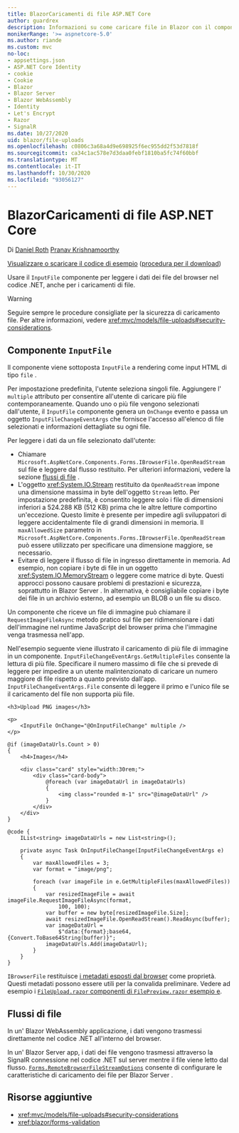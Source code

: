 ```yaml
---
title: BlazorCaricamenti di file ASP.NET Core
author: guardrex
description: Informazioni su come caricare file in Blazor con il componente inputfile.
monikerRange: '>= aspnetcore-5.0'
ms.author: riande
ms.custom: mvc
no-loc:
- appsettings.json
- ASP.NET Core Identity
- cookie
- Cookie
- Blazor
- Blazor Server
- Blazor WebAssembly
- Identity
- Let's Encrypt
- Razor
- SignalR
ms.date: 10/27/2020
uid: blazor/file-uploads
ms.openlocfilehash: c0806c3a68a4d9e698925f6ec955dd2f53d7818f
ms.sourcegitcommit: ca34c1ac578e7d3daa0febf1810ba5fc74f60bbf
ms.translationtype: MT
ms.contentlocale: it-IT
ms.lasthandoff: 10/30/2020
ms.locfileid: "93056127"
---
```

# <a name="aspnet-core-no-locblazor-file-uploads"></a>BlazorCaricamenti di file ASP.NET Core

Di [Daniel Roth](https://github.com/danroth27) [Pranav Krishnamoorthy](https://github.com/pranavkm)

[Visualizzare o scaricare il codice di esempio](https://github.com/dotnet/AspNetCore.Docs/tree/master/aspnetcore/blazor/file-uploads/samples/) ([procedura per il download](xref:index#how-to-download-a-sample))

Usare il `InputFile` componente per leggere i dati dei file del browser nel codice .NET, anche per i caricamenti di file.

> [!WARNING]
> Seguire sempre le procedure consigliate per la sicurezza di caricamento file. Per altre informazioni, vedere <xref:mvc/models/file-uploads#security-considerations>.

## <a name="inputfile-component"></a>Componente `InputFile`

Il componente viene sottoposta `InputFile` a rendering come input HTML di tipo `file` .

Per impostazione predefinita, l'utente seleziona singoli file. Aggiungere l' `multiple` attributo per consentire all'utente di caricare più file contemporaneamente. Quando uno o più file vengono selezionati dall'utente, il `InputFile` componente genera un `OnChange` evento e passa un oggetto `InputFileChangeEventArgs` che fornisce l'accesso all'elenco di file selezionati e informazioni dettagliate su ogni file.

Per leggere i dati da un file selezionato dall'utente:

* Chiamare `Microsoft.AspNetCore.Components.Forms.IBrowserFile.OpenReadStream` sul file e leggere dal flusso restituito. Per ulteriori informazioni, vedere la sezione [flussi di file](#file-streams) .
* L'oggetto <xref:System.IO.Stream> restituito da `OpenReadStream` impone una dimensione massima in byte dell'oggetto `Stream` letto. Per impostazione predefinita, è consentito leggere solo i file di dimensioni inferiori a 524.288 KB (512 KB) prima che le altre letture comportino un'eccezione. Questo limite è presente per impedire agli sviluppatori di leggere accidentalmente file di grandi dimensioni in memoria. Il `maxAllowedSize` parametro in `Microsoft.AspNetCore.Components.Forms.IBrowserFile.OpenReadStream` può essere utilizzato per specificare una dimensione maggiore, se necessario.
* Evitare di leggere il flusso di file in ingresso direttamente in memoria. Ad esempio, non copiare i byte di file in un oggetto <xref:System.IO.MemoryStream> o leggere come matrice di byte. Questi approcci possono causare problemi di prestazioni e sicurezza, soprattutto in Blazor Server . In alternativa, è consigliabile copiare i byte dei file in un archivio esterno, ad esempio un BLOB o un file su disco.

Un componente che riceve un file di immagine può chiamare il `RequestImageFileAsync` metodo pratico sul file per ridimensionare i dati dell'immagine nel runtime JavaScript del browser prima che l'immagine venga trasmessa nell'app.

Nell'esempio seguente viene illustrato il caricamento di più file di immagine in un componente. `InputFileChangeEventArgs.GetMultipleFiles` consente la lettura di più file. Specificare il numero massimo di file che si prevede di leggere per impedire a un utente malintenzionato di caricare un numero maggiore di file rispetto a quanto previsto dall'app. `InputFileChangeEventArgs.File` consente di leggere il primo e l'unico file se il caricamento del file non supporta più file.

```razor
<h3>Upload PNG images</h3>

<p>
    <InputFile OnChange="@OnInputFileChange" multiple />
</p>

@if (imageDataUrls.Count > 0)
{
    <h4>Images</h4>

    <div class="card" style="width:30rem;">
        <div class="card-body">
            @foreach (var imageDataUrl in imageDataUrls)
            {
                <img class="rounded m-1" src="@imageDataUrl" />
            }
        </div>
    </div>
}

@code {
    IList<string> imageDataUrls = new List<string>();

    private async Task OnInputFileChange(InputFileChangeEventArgs e)
    {
        var maxAllowedFiles = 3;
        var format = "image/png";

        foreach (var imageFile in e.GetMultipleFiles(maxAllowedFiles))
        {
            var resizedImageFile = await imageFile.RequestImageFileAsync(format, 
                100, 100);
            var buffer = new byte[resizedImageFile.Size];
            await resizedImageFile.OpenReadStream().ReadAsync(buffer);
            var imageDataUrl = 
                $"data:{format};base64,{Convert.ToBase64String(buffer)}";
            imageDataUrls.Add(imageDataUrl);
        }
    }
}
```

`IBrowserFile` restituisce [i metadati esposti dal browser](https://developer.mozilla.org/docs/Web/API/File#Instance_properties) come proprietà. Questi metadati possono essere utili per la convalida preliminare. Vedere ad esempio i [ `FileUpload.razor` componenti di `FilePreview.razor` esempio e](https://github.com/dotnet/AspNetCore.Docs/tree/master/aspnetcore/blazor/file-uploads/samples/).

## <a name="file-streams"></a>Flussi di file

In un' Blazor WebAssembly applicazione, i dati vengono trasmessi direttamente nel codice .NET all'interno del browser.

In un' Blazor Server app, i dati dei file vengono trasmessi attraverso la SignalR connessione nel codice .NET sul server mentre il file viene letto dal flusso. [`Forms.RemoteBrowserFileStreamOptions`](https://github.com/dotnet/aspnetcore/blob/master/src/Components/Web/src/Forms/InputFile/RemoteBrowserFileStreamOptions.cs) consente di configurare le caratteristiche di caricamento dei file per Blazor Server .

## <a name="additional-resources"></a>Risorse aggiuntive

* <xref:mvc/models/file-uploads#security-considerations>
* <xref:blazor/forms-validation>
